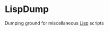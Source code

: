 # LispDump
Dumping ground for miscellaneous [Lisp](https://en.wikipedia.org/wiki/Lisp_(programming_language)) scripts
